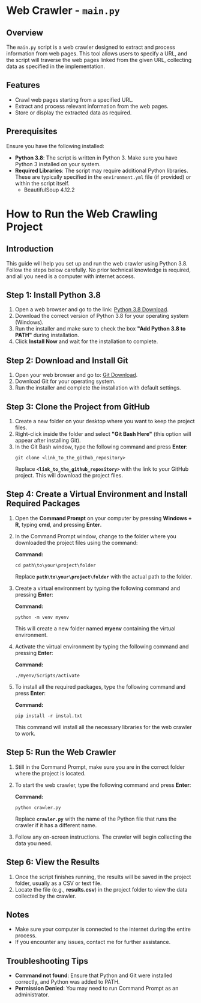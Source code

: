 
# Web Crawler - `main.py`

## Overview

The `main.py` script is a web crawler designed to extract and process information from web pages. This tool allows users to specify a URL, and the script will traverse the web pages linked from the given URL, collecting data as specified in the implementation.

## Features

- Crawl web pages starting from a specified URL.
- Extract and process relevant information from the web pages.
- Store or display the extracted data as required.

## Prerequisites

Ensure you have the following installed:

- **Python 3.8**: The script is written in Python 3. Make sure you have Python 3 installed on your system.
- **Required Libraries**: The script may require additional Python libraries. These are typically specified in the `environment.yml` file (if provided) or within the script itself.
  - BeautifulSoup 4.12.2

# How to Run the Web Crawling Project

## Introduction
This guide will help you set up and run the web crawler using Python 3.8. Follow the steps below carefully. No prior technical knowledge is required, and all you need is a computer with internet access.

## Step 1: Install Python 3.8
1. Open a web browser and go to the link: [Python 3.8 Download](https://www.python.org/downloads/release/python-380/).
2. Download the correct version of Python 3.8 for your operating system (Windows).
3. Run the installer and make sure to check the box **"Add Python 3.8 to PATH"** during installation.
4. Click **Install Now** and wait for the installation to complete.

## Step 2: Download and Install Git
1. Open your web browser and go to: [Git Download](https://git-scm.com/downloads).
2. Download Git for your operating system.
3. Run the installer and complete the installation with default settings.

## Step 3: Clone the Project from GitHub
1. Create a new folder on your desktop where you want to keep the project files.
2. Right-click inside the folder and select **"Git Bash Here"** (this option will appear after installing Git).
3. In the Git Bash window, type the following command and press **Enter**:
   ```
   git clone <link_to_the_github_repository>
   ```
   Replace **`<link_to_the_github_repository>`** with the link to your GitHub project. This will download the project files.

## Step 4: Create a Virtual Environment and Install Required Packages
1. Open the **Command Prompt** on your computer by pressing **Windows + R**, typing **cmd**, and pressing **Enter**.
2. In the Command Prompt window, change to the folder where you downloaded the project files using the command:

   **Command:**
   ```
   cd path\to\your\project\folder
   ```
   Replace **`path\to\your\project\folder`** with the actual path to the folder.
3. Create a virtual environment by typing the following command and pressing **Enter**:

   **Command:**
   ```
   python -m venv myenv
   ```
   This will create a new folder named **myenv** containing the virtual environment.
4. Activate the virtual environment by typing the following command and pressing **Enter**:

   **Command:**
   ```
   ./myenv/Scripts/activate
   ```
5. To install all the required packages, type the following command and press **Enter**:

   **Command:**
   ```
   pip install -r instal.txt
   ```
   This command will install all the necessary libraries for the web crawler to work.

## Step 5: Run the Web Crawler
1. Still in the Command Prompt, make sure you are in the correct folder where the project is located.
2. To start the web crawler, type the following command and press **Enter**:

   **Command:**
   ```
   python crawler.py
   ```
   Replace **`crawler.py`** with the name of the Python file that runs the crawler if it has a different name.
3. Follow any on-screen instructions. The crawler will begin collecting the data you need.

## Step 6: View the Results
1. Once the script finishes running, the results will be saved in the project folder, usually as a CSV or text file.
2. Locate the file (e.g., **results.csv**) in the project folder to view the data collected by the crawler.

## Notes
- Make sure your computer is connected to the internet during the entire process.
- If you encounter any issues, contact me for further assistance.

## Troubleshooting Tips
- **Command not found**: Ensure that Python and Git were installed correctly, and Python was added to PATH.
- **Permission Denied**: You may need to run Command Prompt as an administrator.
